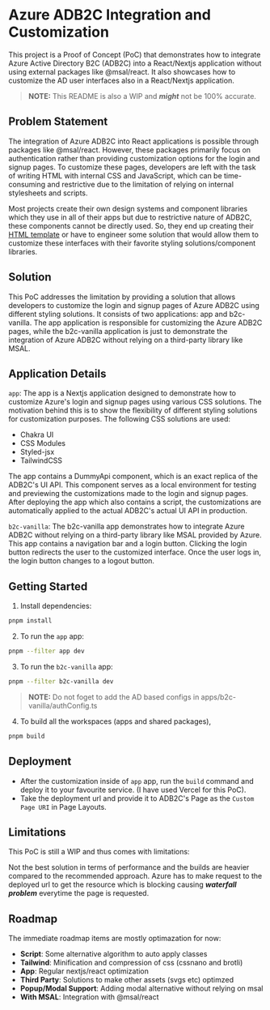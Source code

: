 # Azure ADB2C Integration and Customization

This project is a Proof of Concept (PoC) that demonstrates how to integrate Azure Active Directory B2C (ADB2C) into a React/Nextjs application without using external packages like @msal/react. It also showcases how to customize the AD user interfaces also in a React/Nextjs application.

> **NOTE:** This README is also a WIP and **_might_** not be 100% accurate.

## Problem Statement

The integration of Azure ADB2C into React applications is possible through packages like @msal/react. However, these packages primarily focus on authentication rather than providing customization options for the login and signup pages. To customize these pages, developers are left with the task of writing HTML with internal CSS and JavaScript, which can be time-consuming and restrictive due to the limitation of relying on internal stylesheets and scripts.

Most projects create their own design systems and component libraries which they use in all of their apps but due to restrictive nature of ADB2C, these components cannot be directly used. So, they end up creating their [HTML template](https://learn.microsoft.com/en-us/azure/active-directory-b2c/customize-ui-with-html?pivots=b2c-user-flow) or have to engineer some solution that would allow them to customize these interfaces with their favorite styling solutions/component libraries.

## Solution

This PoC addresses the limitation by providing a solution that allows developers to customize the login and signup pages of Azure ADB2C using different styling solutions. It consists of two applications: app and b2c-vanilla. The app application is responsible for customizing the Azure ADB2C pages, while the b2c-vanilla application is just to demonstrate the integration of Azure ADB2C without relying on a third-party library like MSAL.

## Application Details

`app`: The app is a Nextjs application designed to demonstrate how to customize Azure's login and signup pages using various CSS solutions. The motivation behind this is to show the flexibility of different styling solutions for customization purposes. The following CSS solutions are used:

- Chakra UI
- CSS Modules
- Styled-jsx
- TailwindCSS

The app contains a DummyApi component, which is an exact replica of the ADB2C's UI API. This component serves as a local environment for testing and previewing the customizations made to the login and signup pages. After deploying the app which also contains a script, the customizations are automatically applied to the actual ADB2C's actual UI API in production.

`b2c-vanilla`: The b2c-vanilla app demonstrates how to integrate Azure ADB2C without relying on a third-party library like MSAL provided by Azure. This app contains a navigation bar and a login button. Clicking the login button redirects the user to the customized interface. Once the user logs in, the login button changes to a logout button.

## Getting Started

1. Install dependencies:

```sh
pnpm install
```

2. To run the `app` app:

```sh
pnpm --filter app dev
```

3. To run the `b2c-vanilla` app:

```sh
pnpm --filter b2c-vanilla dev
```

> **NOTE:** Do not foget to add the AD based configs in apps/b2c-vanilla/authConfig.ts

4. To build all the workspaces (apps and shared packages),

```sh
pnpm build
```

## Deployment

- After the customization inside of `app` app, run the `build` command and deploy it to your favourite service. (I have used Vercel for this PoC).
- Take the deployment url and provide it to ADB2C's Page as the `Custom Page URI` in Page Layouts.

## Limitations

This PoC is still a WIP and thus comes with limitations:

Not the best solution in terms of performance and the builds are heavier compared to the recommended approach. Azure has to make request to the deployed url to get the resource which is blocking causing **_waterfall problem_** everytime the page is requested.

## Roadmap

The immediate roadmap items are mostly optimazation for now:

- **Script**: Some alternative algorithm to auto apply classes
- **Tailwind**: Minification and compression of css (cssnano and brotli)
- **App**: Regular nextjs/react optimization
- **Third Party**: Solutions to make other assets (svgs etc) optimzed
- **Popup/Modal Support**: Adding modal alternative without relying on msal
- **With MSAL**: Integration with @msal/react
